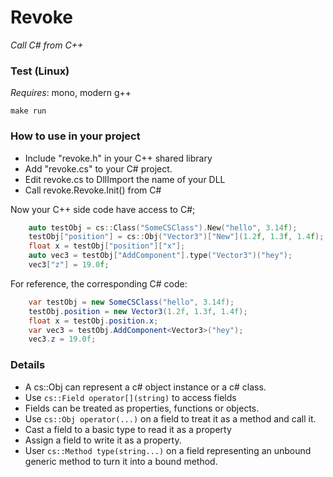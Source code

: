 # Revoke

_Call C# from C++_

### Test (Linux)

*Requires*: mono, modern g++

`make run`

### How to use in your project

* Include "revoke.h" in your C++ shared library
* Add "revoke.cs" to your C# project.
* Edit revoke.cs to DllImport the name of your DLL
* Call revoke.Revoke.Init() from C#

Now your C++ side code have access to C#;
```c++
    auto testObj = cs::Class("SomeCSClass").New("hello", 3.14f);
    testObj["position"] = cs::Obj("Vector3")["New"](1.2f, 1.3f, 1.4f);
    float x = testObj["position"]["x"];
    auto vec3 = testObj["AddComponent"].type("Vector3")("hey");
    vec3["z"] = 19.0f;

```

For reference, the corresponding C# code:
```c#
    var testObj = new SomeCSClass("hello", 3.14f);
    testObj.position = new Vector3(1.2f, 1.3f, 1.4f);
    float x = testObj.position.x;
    var vec3 = testObj.AddComponent<Vector3>("hey");
    vec3.z = 19.0f;
```

### Details

* A cs::Obj can represent a c# object instance or a c# class.
* Use `cs::Field operator[](string)` to access fields
* Fields can be treated as properties, functions or objects.
* Use `cs::Obj operator(...)` on a field to treat it as a method and call it.
* Cast a field to a basic type to read it as a property
* Assign a field to write it as a property.
* User `cs::Method type(string...)` on a field representing an unbound
  generic method to turn it into a bound method.

